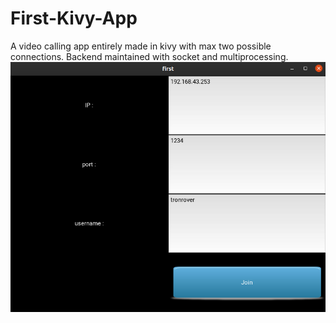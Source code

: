 # First-Kivy-App
A video calling app entirely made in kivy with max two possible connections. Backend maintained with socket and multiprocessing.
![Login page](img/Screenshot%20from%202020-05-16%2010-54-47.png)

